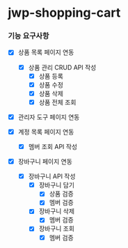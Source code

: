 # jwp-shopping-cart

### 기능 요구사항

- [x] 상품 목록 페이지 연동

    - [x] 상품 관리 CRUD API 작성
        - [x] 상품 등록
        - [x] 상품 수정
        - [x] 상품 삭제
        - [x] 상품 전체 조회
- [x] 관리자 도구 페이지 연동

- [x] 계정 목록 페이지 연동
    - [x] 멤버 조회 API 작성

- [x] 장바구니 페이지 연동
    - [x] 장바구니 API 작성
        - [x] 장바구니 담기
            - [x] 상품 검증
            - [x] 멤버 검증
        - [x] 장바구니 삭제
            - [x] 멤버 검증
        - [x] 장바구니 조회
            - [x] 멤버 검증
